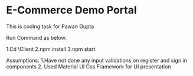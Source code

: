 # E-Commerce Demo Portal

This is coding task for Pawan Gupta

Run Command as below:

1.Cd \Client
2.npm install
3.npm start

Assumptions:
1.Have not done any input validations on register and sign in components 2. Used Material UI Css Framework for UI presentation
